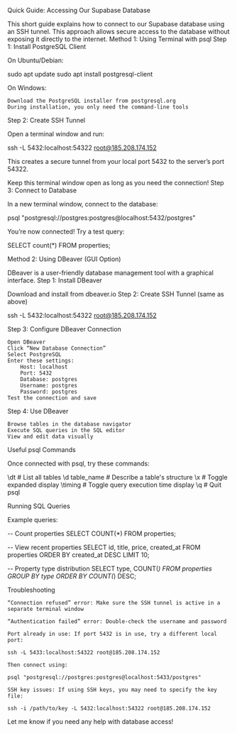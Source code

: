 Quick Guide: Accessing Our Supabase Database

This short guide explains how to connect to our Supabase database using an SSH tunnel. This approach allows secure access to the database without exposing it directly to the internet.
Method 1: Using Terminal with psql
Step 1: Install PostgreSQL Client

On Ubuntu/Debian:

sudo apt update
sudo apt install postgresql-client

On Windows:

    Download the PostgreSQL installer from postgresql.org
    During installation, you only need the command-line tools

Step 2: Create SSH Tunnel

Open a terminal window and run:

ssh -L 5432:localhost:54322 root@185.208.174.152

This creates a secure tunnel from your local port 5432 to the server’s port 54322.

Keep this terminal window open as long as you need the connection!
Step 3: Connect to Database

In a new terminal window, connect to the database:

psql "postgresql://postgres:postgres@localhost:5432/postgres"

You’re now connected! Try a test query:

SELECT count(\*) FROM properties;

Method 2: Using DBeaver (GUI Option)

DBeaver is a user-friendly database management tool with a graphical interface.
Step 1: Install DBeaver

Download and install from dbeaver.io
Step 2: Create SSH Tunnel (same as above)

ssh -L 5432:localhost:54322 root@185.208.174.152

Step 3: Configure DBeaver Connection

    Open DBeaver
    Click “New Database Connection”
    Select PostgreSQL
    Enter these settings:
        Host: localhost
        Port: 5432
        Database: postgres
        Username: postgres
        Password: postgres
    Test the connection and save

Step 4: Use DBeaver

    Browse tables in the database navigator
    Execute SQL queries in the SQL editor
    View and edit data visually

Useful psql Commands

Once connected with psql, try these commands:

\dt # List all tables
\d table_name # Describe a table's structure
\x # Toggle expanded display
\timing # Toggle query execution time display
\q # Quit psql

Running SQL Queries

Example queries:

-- Count properties
SELECT COUNT(\*) FROM properties;

-- View recent properties
SELECT id, title, price, created_at
FROM properties
ORDER BY created_at DESC
LIMIT 10;

-- Property type distribution
SELECT type, COUNT(_)
FROM properties
GROUP BY type
ORDER BY COUNT(_) DESC;

Troubleshooting

    “Connection refused” error: Make sure the SSH tunnel is active in a separate terminal window

    “Authentication failed” error: Double-check the username and password

    Port already in use: If port 5432 is in use, try a different local port:

    ssh -L 5433:localhost:54322 root@185.208.174.152

    Then connect using:

    psql "postgresql://postgres:postgres@localhost:5433/postgres"

    SSH key issues: If using SSH keys, you may need to specify the key file:

    ssh -i /path/to/key -L 5432:localhost:54322 root@185.208.174.152

Let me know if you need any help with database access!
